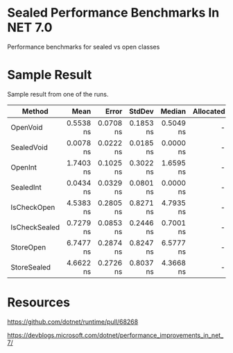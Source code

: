 # Sealed Performance Benchmarks In NET 7.0
Performance benchmarks for sealed vs open classes

# Sample Result
Sample result from one of the runs.

|        Method |      Mean |     Error |    StdDev |    Median | Allocated |
|-------------- |----------:|----------:|----------:|----------:|----------:|
|      OpenVoid | 0.5538 ns | 0.0708 ns | 0.1853 ns | 0.5049 ns |         - |
|    SealedVoid | 0.0078 ns | 0.0222 ns | 0.0185 ns | 0.0000 ns |         - |
|       OpenInt | 1.7403 ns | 0.1025 ns | 0.3022 ns | 1.6595 ns |         - |
|     SealedInt | 0.0434 ns | 0.0329 ns | 0.0801 ns | 0.0000 ns |         - |
|   IsCheckOpen | 4.5383 ns | 0.2805 ns | 0.8271 ns | 4.7935 ns |         - |
| IsCheckSealed | 0.7279 ns | 0.0853 ns | 0.2446 ns | 0.7001 ns |         - |
|     StoreOpen | 6.7477 ns | 0.2874 ns | 0.8247 ns | 6.5777 ns |         - |
|   StoreSealed | 4.6622 ns | 0.2726 ns | 0.8037 ns | 4.3668 ns |         - |

# Resources
https://github.com/dotnet/runtime/pull/68268

https://devblogs.microsoft.com/dotnet/performance_improvements_in_net_7/
